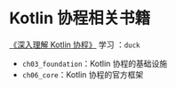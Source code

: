 # Kotlin 协程相关书籍

[《深入理解 Kotlin 协程》](https://github.com/bennyhuo/DiveIntoKotlinCoroutines-Sources) 学习 ：`duck`

- `ch03_foundation`：Kotlin 协程的基础设施
- `ch06_core`：Kotlin 协程的官方框架

